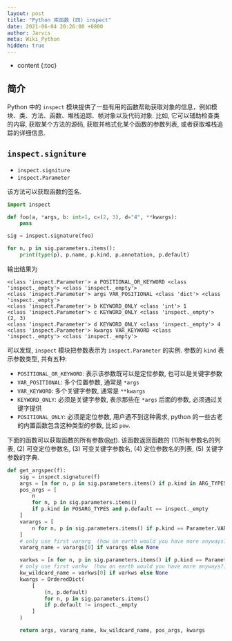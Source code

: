 ```yaml
---
layout: post
title: "Python 库函数 (四) inspect"
date: 2021-06-04 20:26:00 +0800
author: Jarvis
meta: Wiki_Python
hidden: true
---
```


* content
{:toc}


## 简介

Python 中的 `inspect` 模块提供了一些有用的函数帮助获取对象的信息，例如模块、类、方法、函数、堆栈追踪、帧对象以及代码对象. 比如, 它可以辅助检查类的内容, 获取某个方法的源码, 获取并格式化某个函数的参数列表, 或者获取堆栈追踪的详细信息.


## `inspect.signiture`

* `inspect.signiture`
* `inspect.Parameter`

该方法可以获取函数的签名.

```python
import inspect

def foo(a, *args, b: int=1, c=(2, 3), d="4", **kwargs):
	pass

sig = inspect.signature(foo)

for n, p in sig.parameters.items():
	print(type(p), p.name, p.kind, p.annotation, p.default)
```

输出结果为

```text
<class 'inspect.Parameter'> a POSITIONAL_OR_KEYWORD <class 'inspect._empty'> <class 'inspect._empty'>
<class 'inspect.Parameter'> args VAR_POSITIONAL <class 'dict'> <class 'inspect._empty'>
<class 'inspect.Parameter'> b KEYWORD_ONLY <class 'int'> 1
<class 'inspect.Parameter'> c KEYWORD_ONLY <class 'inspect._empty'> (2, 3)
<class 'inspect.Parameter'> d KEYWORD_ONLY <class 'inspect._empty'> 4
<class 'inspect.Parameter'> kwargs VAR_KEYWORD <class 'inspect._empty'> <class 'inspect._empty'>
```

可以发现, `inspect` 模块把参数表示为 `inspect.Parameter` 的实例. 参数的 `kind` 表示参数类型, 共有五种:

* `POSITIONAL_OR_KEYWORD`: 表示该参数既可以是定位参数, 也可以是关键字参数
* `VAR_POSITIONAL`: 多个位置参数, 通常是 `*args`
* `VAR_KEYWORD`: 多个关键字参数, 通常是 `**kwargs`
* `KEYWORD_ONLY`: 必须是关键字参数, 表示那些在 `*args` 后面的参数, 必须通过关键字提供
* `POSITIONAL_ONLY`: 必须是定位参数, 用户遇不到这种需求, python 的一些古老的内置函数包含这种类型的参数, 比如 `pow`. 

下面的函数可以获取函数的所有参数([Ref](https://github.com/IDSIA/sacred/blob/5db12366c0723fb42a3a4ea18c02995753b92ec0/sacred/config/signature.py#L17)). 该函数返回函数的 (1)所有参数名的列表, (2) 可变定位参数名, (3) 可变关键字参数名, (4) 定位参数名的列表, (5) 关键字参数的字典.

```python
def get_argspec(f):
    sig = inspect.signature(f)
    args = [n for n, p in sig.parameters.items() if p.kind in ARG_TYPES]
    pos_args = [
        n
        for n, p in sig.parameters.items()
        if p.kind in POSARG_TYPES and p.default == inspect._empty
    ]
    varargs = [
        n for n, p in sig.parameters.items() if p.kind == Parameter.VAR_POSITIONAL
    ]
    # only use first vararg  (how on earth would you have more anyways?)
    vararg_name = varargs[0] if varargs else None

    varkws = [n for n, p in sig.parameters.items() if p.kind == Parameter.VAR_KEYWORD]
    # only use first varkw  (how on earth would you have more anyways?)
    kw_wildcard_name = varkws[0] if varkws else None
    kwargs = OrderedDict(
        [
            (n, p.default)
            for n, p in sig.parameters.items()
            if p.default != inspect._empty
        ]
    )

    return args, vararg_name, kw_wildcard_name, pos_args, kwargs
```

